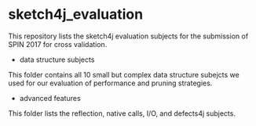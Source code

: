 # sketch4j_evaluation

This repository lists the sketch4j evaluation subjects for the submission of SPIN 2017 for cross validation.

* data structure subjects

This folder contains all 10 small but complex data structure subejcts we used for our evaluation of performance and pruning strategies.

* advanced features

This folder lists the reflection, native calls, I/O, and defects4j subjects.
